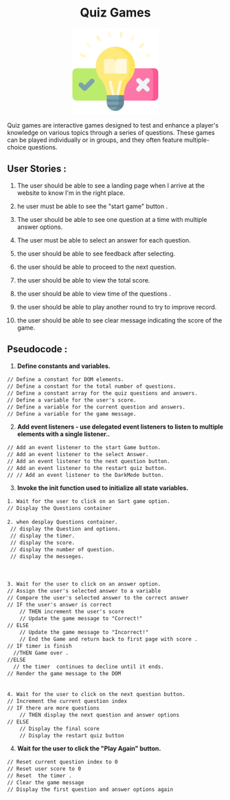 <h1 align="center"> Quiz Games</h1>

<p align="center">
<img src="image.png" alt="drawing" width="200"/>


Quiz games are interactive games designed to test and enhance a player's knowledge on various topics through a series of questions. These games can be played individually or in groups, and they often feature multiple-choice questions.
</p>

## User Stories :

1. The user should be able to see a landing page when I arrive at the website to know I'm in the right place.

2. he user must be able to see the "start game" button .

3. The user should be able to see one question at a time with multiple answer options.

4. The user must be able to select an answer for each question.

4. the user should be able to see feedback after selecting.

5.  the user should be able to proceed to the next question.

6.  the user should be able to view the  total score.

7. the user should be able to view time of the  questions .


8. the user should be able to play another round to try to improve  record.

10. the user should be able to see clear message indicating the score of the game.

## Pseudocode :
1. **Define constants and variables.**
```
// Define a constant for DOM elements.
// Define a constant for the total number of questions.
// Define a constant array for the quiz questions and answers.
// Define a variable for the user's score.
// Define a variable for the current question and answers.
// Define a variable for the game message.

```


2. **Add event listeners - use delegated event listeners to listen to multiple elements with a single listener..**
```
// Add an event listener to the start Game button.
// Add an event listener to the select Answer.
// Add an event listener to the next question button.
// Add an event listener to the restart quiz button.
// // Add an event listener to the DarkMode button.
```


3. **Invoke the init function used to initialize all state variables.**

```
1. Wait for the user to click on an Sart game option.
// Display the Questions container

2. when desplay Questions container.
 // display the Question and options.
 // display the timer.
 // display the score.
 // display the number of question.
 // display the messeges.
 


3. Wait for the user to click on an answer option.
// Assign the user's selected answer to a variable
// Compare the user's selected answer to the correct answer
// IF the user's answer is correct
    // THEN increment the user's score
    // Update the game message to "Correct!"
// ELSE
    // Update the game message to "Incorrect!"
    // End the Game and return back to first page with score .
// IF timer is finish
  //THEN Game over .
//ELSE
  // the timer  continues to decline until it ends.
// Render the game message to the DOM


4. Wait for the user to click on the next question button.
// Increment the current question index
// IF there are more questions
    // THEN display the next question and answer options
// ELSE
    // Display the final score
    // Display the restart quiz button
```

4. **Wait for the user to click the "Play Again" button.**

```
// Reset current question index to 0
// Reset user score to 0
// Reset  the timer .
// Clear the game message
// Display the first question and answer options again

```